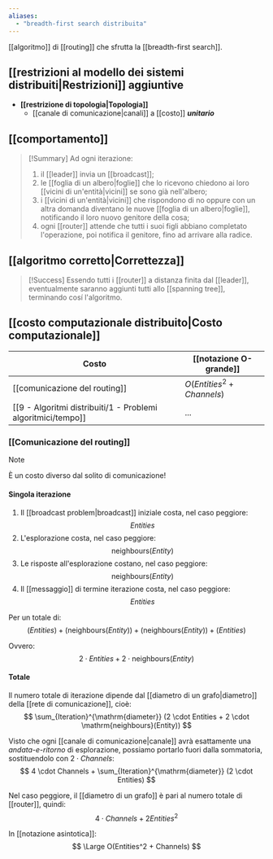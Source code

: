 ```yaml
---
aliases:
  - "breadth-first search distribuita"
---
```



[[algoritmo]] di [[routing]] che sfrutta la [[breadth-first search]].

## [[restrizioni al modello dei sistemi distribuiti|Restrizioni]] aggiuntive

- **[[restrizione di topologia|Topologia]]**
	- [[canale di comunicazione|canali]] a [[costo]] ***unitario***

## [[comportamento]]

> [!Summary]
> Ad ogni iterazione:
> 1. il [[leader]] invia un [[broadcast]];
> 2. le [[foglia di un albero|foglie]] che lo ricevono chiedono ai loro [[vicini di un'entità|vicini]] se sono già nell'albero;
> 3. i [[vicini di un'entità|vicini]] che rispondono di no oppure con un altra domanda diventano le nuove [[foglia di un albero|foglie]], notificando il loro nuovo genitore della cosa;
> 4. ogni [[router]] attende che tutti i suoi figli abbiano completato l'operazione, poi notifica il genitore, fino ad arrivare alla radice.


## [[algoritmo corretto|Correttezza]]

> [!Success]
> Essendo tutti i [[router]] a distanza finita dal [[leader]], eventualmente saranno aggiunti tutti allo [[spanning tree]], terminando cosí l'algoritmo.

## [[costo computazionale distribuito|Costo computazionale]]

| Costo | [[notazione O-grande]] | 
|-|-|
| [[comunicazione del routing]] | $O(Entities^2 + Channels)$ |
| [[9 - Algoritmi distribuiti/1 - Problemi algoritmici/tempo]] | ... |

### [[Comunicazione del routing]]

> [!Note]
> È un costo diverso dal solito di comunicazione!

#### Singola iterazione

1. Il [[broadcast problem|broadcast]] iniziale costa, nel caso peggiore:
   $$Entities$$
2. L'esplorazione costa, nel caso peggiore:
   $$\mathrm{neighbours}(Entity)$$
3. Le risposte all'esplorazione costano, nel caso peggiore:
   $$\mathrm{neighbours}(Entity)$$
4. Il [[messaggio]] di termine iterazione costa, nel caso peggiore:
   $$Entities$$

Per un totale di:
$$
(Entities)
+
(\mathrm{neighbours}(Entity))
+
(\mathrm{neighbours}(Entity))
+
(Entities)
$$

Ovvero:
$$
2 \cdot Entities + 2 \cdot \mathrm{neighbours}(Entity)
$$

#### Totale

Il numero totale di iterazione dipende dal [[diametro di un grafo|diametro]] della [[rete di comunicazione]], cioè:
$$
\sum_{Iteration}^{\mathrm{diameter}} (2 \cdot Entities + 2 \cdot \mathrm{neighbours}(Entity))
$$

Visto che ogni [[canale di comunicazione|canale]] avrà esattamente una *andata-e-ritorno* di esplorazione, possiamo portarlo fuori dalla sommatoria, sostituendolo con $2 \cdot Channels$:
$$
4 \cdot Channels + \sum_{Iteration}^{\mathrm{diameter}} (2 \cdot Entities)
$$

Nel caso peggiore, il [[diametro di un grafo]] è pari al numero totale di [[router]], quindi:
$$
4 \cdot Channels + 2 Entities^2
$$

In [[notazione asintotica]]:
$$
\Large O(Entities^2 + Channels)
$$

